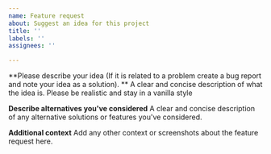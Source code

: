 ```yaml
---
name: Feature request
about: Suggest an idea for this project
title: ''
labels: ''
assignees: ''

---
```


**Please describe your idea (If it is related to a problem create a bug report and note your idea as a solution). **
A clear and concise description of what the idea is. Please be realistic and stay in a vanilla style

**Describe alternatives you've considered**
A clear and concise description of any alternative solutions or features you've considered.

**Additional context**
Add any other context or screenshots about the feature request here.
